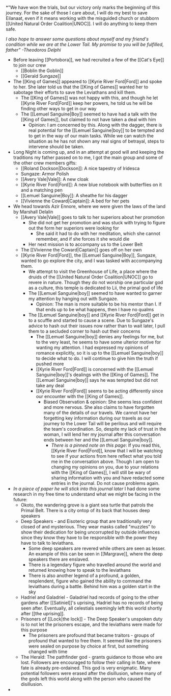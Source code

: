 *"We have won the trials, but our victory only marks the beginning of this journey. For the sake of those I care about, I will do my best to save Eilanaat, even if it means working with the misguided church or stubborn [[United Natural Order Coalition|UNOC]]. I will do anything to keep them safe. 

*I also hope to answer some questions about myself and my friend's condition while we are at the Lower Tail. My promise to you will be fulfilled, father" -Theodoros Delphi*

- Before leaving [[Portobora]], we had recruited a few of the [[Cat's Eye]] to join our crew
	-  [[Boblin the Goblin]]
	- [[Gerald Sungaze]]
- The [[King of Games]] appeared to [[Kyrie River Ford|Ford]] and spoke to her. She later told us that the [[King of Games]] wanted her to sabotage their efforts to save the Leviathans and kill them.
	- The [[King of Games]] was not happy with this, and though he let [[Kyrie River Ford|Ford]] keep her powers, he told us he will be finding other ways to get in our way 
	- The [[Lemuel Sanguine|Boy]] seemed to have had a talk with the [[King of Games]], but claimed to not have taken a deal with him
		- Opinion: I am concerned by this. Along with the dagger, there is real potential for the [[Lemuel Sanguine|boy]] to be tempted and to get in the way of our main tasks. While we can watch the situation as he has not shown any real signs of betrayal, steps to intervene should be taken.
- Long Night is coming up, and in an attempt at good will and keeping the traditions my father passed on to me, I got the main group and some of the other crew members gifts:
	- [[Roland Dockson|Dockson]]: A nice tapestry of Iridesca
	- Sungaze: Armor Polish
	- [[Avery Vale|Vale]]: A new cloak
	- [[Kyrie River Ford|Ford]]: A new blue notebook with butterflies on it and a matching pen
	- [[Lemuel Sanguine|Boy]]: A sheathe for his dagger
	- [[Vivienne the Coward|Captain]]: A bed for her pets
- We head towards Azir Ennore, where we were given the laws of the land by Marshall Delalin
	- [[Avery Vale|Vale]] goes to talk to her superiors about her promotion
		- She did not get her promotion and was stuck with trying to figure out the form her superiors were looking for
			- She said it had to do with her meditation, which she cannot remember, and if she forces it she would die
		- Her next mission is to accompany us to the Lower Belt
	- The [[Vivienne the Coward|Captain]] goes off on her own
	- [[Kyrie River Ford|Ford]], the [[Lemuel Sanguine|Boy]], Sungaze, wanted to go explore the city, and I was tasked with accompanying them. 
		- We attempt to visit the Greenhouse of Life, a place where the druids of the [[United Natural Order Coalition|UNOC]] go to revere in nature. Though they do not worship one particular god as a culture, this temple is dedicated to Lii, the primal god of life
		- The [[Lemuel Sanguine|boy]] seemed to have wanted to garner my attention by hanging out with Sungaze.
			- Opinion: The man is more suitable to be his mentor than I. If that ends up to be what happens, then I have no qualms
		- The [[Lemuel Sanguine|boy]] and [[Kyrie River Ford|Ford]] get in to a scuffle and started to cause a scene. Due to Sungaze's advice to hash out their issues now rather than to wait later, I pull them to a secluded corner to hash out their concerns
			- The [[Lemuel Sanguine|boy]] denies any feelings for me, but to the very least, he seems to have some ulterior motive for wanting my attention. I had expressed my opinions of romance explicitly, so it is up to the [[Lemuel Sanguine|boy]] to decide what to do. I will continue to give him the truth if pushed more
			- [[Kyrie River Ford|Ford]] is concerned with the [[Lemuel Sanguine|boy]]'s dealings with the [[King of Games]]. The [[Lemuel Sanguine|boy]] says he was tempted but did not take any deal
			- [[Kyrie River Ford|Ford]] seems to be acting differently since our encounter with the [[King of Games]].
				- Biased Observation & opinion: She seems less confident and more nervous. She also claims to have forgotten many of the details of our travels. We cannot have her forgetting key information during our travels as our journey to the Lower Tail will be perilous and will require the team's coordination. So, despite my lack of trust in the woman, I will lend her my journal after this conversation ends between her and the [[Lemuel Sanguine|boy]]. 
					- _There is a pinned note on this page_: If you read this, [[Kyrie River Ford|Ford]], know that I will be watching to see if your actions from here reflect what you told me in the conversation above. Though I am open to changing my opinions on you, due to your relations with the [[King of Games]], I will still be wary of sharing information with you and have redacted some entries in the journal. Do not cause problems again.
- *In a piece of paper he will stick into this journal later* I had done some research in my free time to understand what we might be facing in the future:
	- Okoto, the wandering grove is a giant sea turtle that patrols the Primal Belt. There is a city ontop of its back that houses deep speakers
	- Deep Speakers - and Eisoteric group that are traditionally very closed of and mysterious. They wear masks called "muzzles" to show their dedication for being uncorrupted by outside influences since they know they have to be responsible with the power they have to talk to leviathans. 
		- Some deep speakers are revered while others are seen as lesser. An example of this can be seen in [[Margrave]], where the deep speakers there are enslaved. 
		- There is a legendary figure who travelled around the world and returned knowing how to speak to the leviathans
		- There is also another legend of a profound, a golden, resplendent, figure who gained the ability to command the leviathans during a battle. Behind him was a golden start in the sky
	- Hadriel and Galadriel - Galadriel had records of going to the other gardens after [[Satiniel]]'s uprising, Hadriel has no records of being seen after. Eventually, all celestials seemingly left this world shortly after [[the uprising]]. 
	- Prisoners of [[Lock|the lock]] - The Deep Speaker's unspoken duty is to not let the prisoners escape, and the leviathans were made for this purpose
		- The prisoners are profound that became traitors - groups of profound that wanted to free them. It seemed like the prisoners were sealed on purpose by choice at first, but something changed with time
	- The Herald: The pathfinder god - grants guidance to those who are lost. Followers are encouraged to follow their calling in fate, where fate is already pre-ordained. This god is very enigmatic. Many potential followers were erased after the disillusion, where many of the gods left this world along with the person who caused the disillusion. 
- 